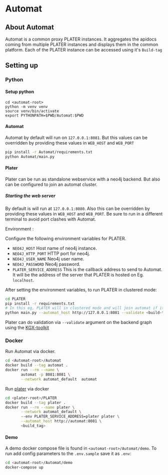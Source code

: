 # Automat

## About Automat
Automat is a common proxy PLATER instances. It aggregates the apidocs
coming from multiple PLATER instances and displays them in the common platform.
Each of the PLATER instance can be accessed using it's `Build-tag`


## Setting up
### Python

#### Setup python

```
cd <automat-root>
python -m venv venv
source venv/bin/activate
export PYTHONPATH=$PWD/Automat:$PWD
```

#### Automat
Automat by default will run on `127.0.0.1:8081`. But this values can be overridden by
providing these values in `WEB_HOST` and `WEB_PORT`

```bash
pip install -r Automat/requirements.txt
python Automat/main.py 
```

#### Plater 

Plater can be run as standalone webservice with a neo4j backend. But also can be configured 
to join an automat cluster.

##### Starting the web server

By default is will run at `127.0.0.1:8080`. Also this can be overridden by providing these 
values in `WEB_HOST` and `WEB_PORT`. Be sure to run in a different terminal to avoid port clashes 
with Automat.  



Environment :

Configure the following environment variables for PLATER.

* `NEO4J_HOST` Host name of neo4j instance.
* `NEO4J_HTTP_PORT` HTTP port for neo4j.
* `NEO4J_USER_NAME` Neo4j user name.
* `NEO4J_PASSWORD` Neo4j password.
* `PLATER_SERVICE_ADDRESS` This is the callback address to send to Automat. It will be the address of the
server that PLATER is hosted on Eg. `localhost`.

After setting the environment variables, to run PLATER in clustered mode: 

```bash
cd PLATER
pip install -r requirements.txt
# In this eg, PLATER will in clustered mode and will join automat if its available
python main.py --automat_host http://127.0.0.1:8081 --validate <build-tag>
```

Plater can do validation via `--validate` argument on the backend graph using the [KGX-toolkit](https://github.com/NCATS-Tangerine/kgx/tree/master/kgx)


### Docker 

Run Automat via docker.

```bash
cd <Automat-root>/Automat
docker build --tag automat .
docker run --rm --name \ 
       automat -p 8081:8081 \
       --network automat_default  automat
```

Run [plater](https://github.com/TranslatorSRI/Plater) via docker 

```bash
cd <plater-root>/PLATER
docker build --tag plater . 
docker run --rm --name plater \
       --network automat_default \ 
       --env PLATER_SERVICE_ADDRESS=plater plater \
       --automat_host http://automat:8081 \ 
       <build_tag>
```

#### Demo

A demo docker compose file is found in `<automat-root>/Automat/demo`. To run 
add config parameters to the `.env.sample` save it as `.env`:
```bash
cd <automat-root>/Automat/demo
docker-compose up 
``` 

 
 

